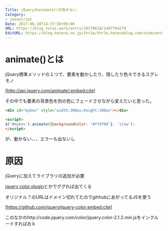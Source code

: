 ```yaml
---
Title: jQueryのanimate()が効かない
Category:
- javascript
Date: 2017-06-18T14:37:58+09:00
URL: https://blog.turai.work/entry/20170618/1497764278
EditURL: https://blog.hatena.ne.jp/thr3a/thr3a.hatenablog.com/atom/entry/8599973812271342823
---
```


# animate()とは

jQuery標準メソッドの１つで、要素を動かしたり、隠したり色々できるスグレモノ

[http://api.jquery.com/animate/:embed:cite]

その中でも要素の背景色を別の色にフェードさせながら変えたいと思った。

```html
<div id="mybox" style="width:300px;height:300px"></div>

<script>
$('#mybox').animate({backgroundColor: '#ffd700'}, 'slow');
</script>
```

が、動かない、、、エラーも出ないし

# 原因

jQueryに加えてライブラリの追加が必要

[jquery color plugin](https://www.google.co.jp/search?q=jquery+color+plugin&gws_rd=cr&ei=ZRFGWaf3Gcj58QXPz7II)とかでググれば出てくる

オリジナル？のURLはドメイン切れてたのでgihhubにあがってるJSを使う

[https://github.com/jquery/jquery-color:embed:cite]

このなかのhttp://code.jquery.com/color/jquery.color-2.1.2.min.jsをインクルードすればおｋ
